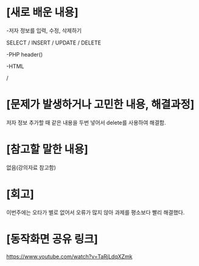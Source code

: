 # [새로 배운 내용]
-저자 정보를 입력, 수정, 삭제하기

SELECT / INSERT / UPDATE / DELETE

-PHP
header() 

-HTML

<form> / <table>

# [문제가 발생하거나 고민한 내용, 해결과정]
저자 정보 추가할 때 같은 내용을 두번 넣어서 delete를 사용하여 해결함.

# [참고할 말한 내용]
없음(강의자료 참고함)

# [회고]
이번주에는 오타가 별로 없어서 오류가 많지 않아 과제를 평소보다 빨리 해결했다.

# [동작화면 공유 링크]
https://www.youtube.com/watch?v=TaRjLdqXZmk
